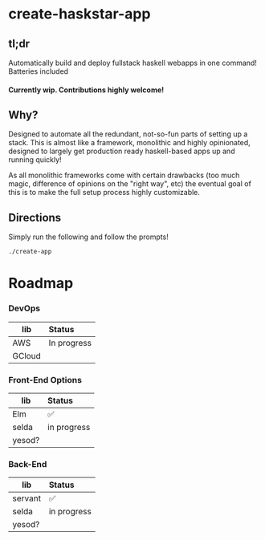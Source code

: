 # create-haskstar-app

## tl;dr
Automatically build and deploy fullstack haskell webapps in one command!
Batteries included

#### Currently wip. Contributions highly welcome!

## Why?

Designed to automate all the redundant, not-so-fun parts of setting up a stack.
This is almost like a framework, monolithic and highly opinionated,
designed to largely get production ready haskell-based apps up and running quickly!

As all monolithic frameworks come with certain drawbacks (too much magic, difference of opinions on the "right way", etc)
the eventual goal of this is to make the full setup process highly customizable.




## Directions

Simply run the following and follow the prompts!
```
./create-app
```


# Roadmap

### DevOps

|   lib    | Status   |
|----------|:---------|
| AWS      |   In progress    |
| GCloud   |      |


### Front-End Options

|   lib    | Status   |
|----------|:---------|
| Elm      |   ✅ 
| selda    |   in progress    |
| yesod?    |          |

### Back-End

|   lib    | Status   |
|----------|:---------|
| servant  |   ✅ 
| selda    |   in progress
| yesod?    |          |


